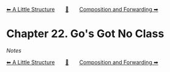 [⬅ A Little Structure][previous-chapter]&nbsp;&nbsp;&nbsp;&nbsp;&nbsp;&nbsp;&nbsp;[🏡][readme]&nbsp;&nbsp;&nbsp;&nbsp;&nbsp;&nbsp;&nbsp;[Composition and Forwarding ➡][upcoming-chapter]

# Chapter 22. Go's Got No Class

_Notes_

[⬅ A Little Structure][previous-chapter]&nbsp;&nbsp;&nbsp;&nbsp;&nbsp;&nbsp;&nbsp;[🏡][readme]&nbsp;&nbsp;&nbsp;&nbsp;&nbsp;&nbsp;&nbsp;[Composition and Forwarding ➡][upcoming-chapter]

[readme]: README.md
[previous-chapter]: ch21-a-little-structure.md
[upcoming-chapter]: ch23-composition-and-forwarding.md